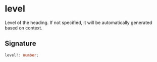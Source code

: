 
# level

Level of the heading. If not specified, it will be automatically generated based on context.

## Signature

```typescript
level?: number;
```
